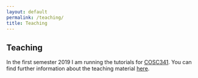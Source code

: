 ```yaml
---
layout: default
permalink: /teaching/
title: Teaching
---
```


## Teaching

In the first semester 2019 I am running the tutorials for [COSC341](http://www.cs.otago.ac.nz/cosc341/).
You can find further information about the teaching material [here](https://biods.org/teaching/).
